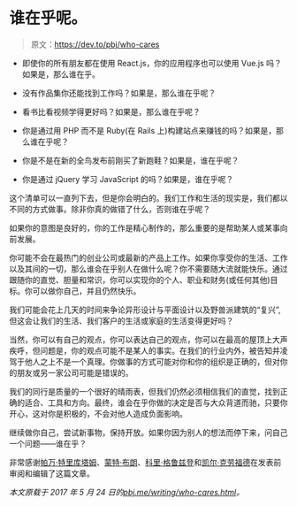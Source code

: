 # 谁在乎呢。

> 原文：<https://dev.to/pbj/who-cares>

*   即使你的所有朋友都在使用 React.js，你的应用程序也可以使用 Vue.js 吗？如果是，那么谁在乎。

*   没有作品集你还能找到工作吗？如果是，那么谁在乎呢？

*   看书比看视频学得更好吗？如果是，那么谁在乎呢？

*   你是通过用 PHP 而不是 Ruby(在 Rails 上)构建站点来赚钱的吗？如果是，那么谁在乎呢？

*   你是不是在新的全鸟发布前刚买了新跑鞋？如果是，谁在乎呢？

*   你是通过 jQuery 学习 JavaScript 的吗？如果是，谁在乎呢？

这个清单可以一直列下去，但是你会明白的。我们工作和生活的现实是，我们都以不同的方式做事。除非你真的做错了什么，否则谁在乎呢？

如果你的意图是良好的，你的工作是精心制作的，那么重要的是帮助某人或某事向前发展。

你可能不会在最热门的创业公司或最新的产品上工作。如果你享受你的生活、工作以及其间的一切，那么谁会在乎别人在做什么呢？你不需要随大流就能快乐。通过跟随你的直觉、胆量和常识，你可以实现你的个人、职业和财务(或任何其他)目标。你可以做你自己，并且仍然快乐。

我们可能会花上几天的时间来争论异形设计与平面设计以及野兽派建筑的“复兴”,但这会让我们的生活、我们客户的生活或家庭的生活变得更好吗？

当然，你可以有自己的观点，你可以表达自己的观点，你可以在最高的屋顶上大声疾呼，但问题是，你的观点可能不是某人的事实。在我们的行业内外，被告知并凌驾于他人之上不是一个真理。你做事的方式可能对你和你的组织是正确的，但对你的朋友或另一家公司可能是错误的。

我们的同行是质量的一个很好的晴雨表，但我们仍然必须相信我们的直觉，找到正确的适合、工具和方向。最终，谁会在乎你做的决定是否与大众背道而驰，只要你开心，这对你是积极的，不会对他人造成负面影响。

继续做你自己，尝试新事物，保持开放。如果你因为别人的想法而停下来，问自己一个问题——谁在乎？

非常感谢[帕万·特里库塔姆](http://graybike.co/)、[蒙特·布朗](http://sandpiper.co/)、[科里·格鲁兹登](http://www.sofetch.io/)和[凯尔·克劳福德](http://www.kylecrawford.co/)在发表前审阅和编辑了这篇文章。

*本文原载于 2017 年 5 月 24 日的[pbj.me/writing/who-cares.html](http://pbj.me/writing/who-cares.html)。*
